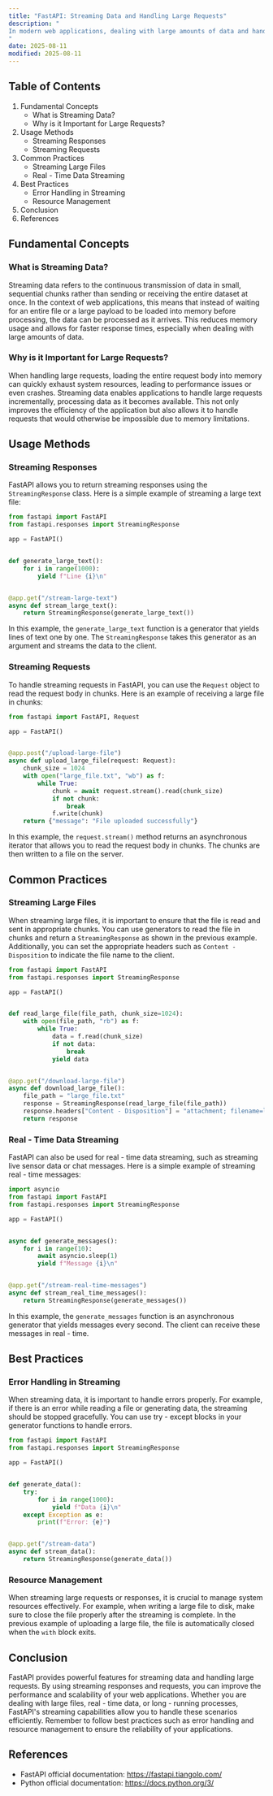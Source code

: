 ```yaml
---
title: "FastAPI: Streaming Data and Handling Large Requests"
description: "
In modern web applications, dealing with large amounts of data and handling requests that involve significant payloads is a common challenge. FastAPI, a modern, fast (high-performance) web framework for building APIs with Python, provides robust solutions for streaming data and handling large requests efficiently. Streaming data allows you to send or receive data in chunks rather than all at once, which is particularly useful when dealing with large files, real - time data, or long - running processes. This blog post will explore the fundamental concepts, usage methods, common practices, and best practices of streaming data and handling large requests in FastAPI.
"
date: 2025-08-11
modified: 2025-08-11
---
```


## Table of Contents
1. Fundamental Concepts
    - What is Streaming Data?
    - Why is it Important for Large Requests?
2. Usage Methods
    - Streaming Responses
    - Streaming Requests
3. Common Practices
    - Streaming Large Files
    - Real - Time Data Streaming
4. Best Practices
    - Error Handling in Streaming
    - Resource Management
5. Conclusion
6. References

## Fundamental Concepts

### What is Streaming Data?
Streaming data refers to the continuous transmission of data in small, sequential chunks rather than sending or receiving the entire dataset at once. In the context of web applications, this means that instead of waiting for an entire file or a large payload to be loaded into memory before processing, the data can be processed as it arrives. This reduces memory usage and allows for faster response times, especially when dealing with large amounts of data.

### Why is it Important for Large Requests?
When handling large requests, loading the entire request body into memory can quickly exhaust system resources, leading to performance issues or even crashes. Streaming data enables applications to handle large requests incrementally, processing data as it becomes available. This not only improves the efficiency of the application but also allows it to handle requests that would otherwise be impossible due to memory limitations.

## Usage Methods

### Streaming Responses
FastAPI allows you to return streaming responses using the `StreamingResponse` class. Here is a simple example of streaming a large text file:

```python
from fastapi import FastAPI
from fastapi.responses import StreamingResponse

app = FastAPI()


def generate_large_text():
    for i in range(1000):
        yield f"Line {i}\n"


@app.get("/stream-large-text")
async def stream_large_text():
    return StreamingResponse(generate_large_text())
```

In this example, the `generate_large_text` function is a generator that yields lines of text one by one. The `StreamingResponse` takes this generator as an argument and streams the data to the client.

### Streaming Requests
To handle streaming requests in FastAPI, you can use the `Request` object to read the request body in chunks. Here is an example of receiving a large file in chunks:

```python
from fastapi import FastAPI, Request

app = FastAPI()


@app.post("/upload-large-file")
async def upload_large_file(request: Request):
    chunk_size = 1024
    with open("large_file.txt", "wb") as f:
        while True:
            chunk = await request.stream().read(chunk_size)
            if not chunk:
                break
            f.write(chunk)
    return {"message": "File uploaded successfully"}
```

In this example, the `request.stream()` method returns an asynchronous iterator that allows you to read the request body in chunks. The chunks are then written to a file on the server.

## Common Practices

### Streaming Large Files
When streaming large files, it is important to ensure that the file is read and sent in appropriate chunks. You can use generators to read the file in chunks and return a `StreamingResponse` as shown in the previous example. Additionally, you can set the appropriate headers such as `Content - Disposition` to indicate the file name to the client.

```python
from fastapi import FastAPI
from fastapi.responses import StreamingResponse

app = FastAPI()


def read_large_file(file_path, chunk_size=1024):
    with open(file_path, "rb") as f:
        while True:
            data = f.read(chunk_size)
            if not data:
                break
            yield data


@app.get("/download-large-file")
async def download_large_file():
    file_path = "large_file.txt"
    response = StreamingResponse(read_large_file(file_path))
    response.headers["Content - Disposition"] = "attachment; filename=large_file.txt"
    return response
```

### Real - Time Data Streaming
FastAPI can also be used for real - time data streaming, such as streaming live sensor data or chat messages. Here is a simple example of streaming real - time messages:

```python
import asyncio
from fastapi import FastAPI
from fastapi.responses import StreamingResponse

app = FastAPI()


async def generate_messages():
    for i in range(10):
        await asyncio.sleep(1)
        yield f"Message {i}\n"


@app.get("/stream-real-time-messages")
async def stream_real_time_messages():
    return StreamingResponse(generate_messages())
```

In this example, the `generate_messages` function is an asynchronous generator that yields messages every second. The client can receive these messages in real - time.

## Best Practices

### Error Handling in Streaming
When streaming data, it is important to handle errors properly. For example, if there is an error while reading a file or generating data, the streaming should be stopped gracefully. You can use try - except blocks in your generator functions to handle errors.

```python
from fastapi import FastAPI
from fastapi.responses import StreamingResponse

app = FastAPI()


def generate_data():
    try:
        for i in range(1000):
            yield f"Data {i}\n"
    except Exception as e:
        print(f"Error: {e}")


@app.get("/stream-data")
async def stream_data():
    return StreamingResponse(generate_data())
```

### Resource Management
When streaming large requests or responses, it is crucial to manage system resources effectively. For example, when writing a large file to disk, make sure to close the file properly after the streaming is complete. In the previous example of uploading a large file, the file is automatically closed when the `with` block exits.

## Conclusion
FastAPI provides powerful features for streaming data and handling large requests. By using streaming responses and requests, you can improve the performance and scalability of your web applications. Whether you are dealing with large files, real - time data, or long - running processes, FastAPI's streaming capabilities allow you to handle these scenarios efficiently. Remember to follow best practices such as error handling and resource management to ensure the reliability of your applications.

## References
- FastAPI official documentation: https://fastapi.tiangolo.com/
- Python official documentation: https://docs.python.org/3/